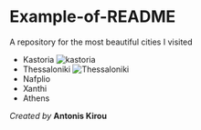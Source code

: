 # Example-of-README
A repository for the most beautiful cities I visited

* Kastoria ![kastoria](https://www.news247.gr/wp-content/uploads/2024/11/kastoria12-640x426.jpg)
* Thessaloniki ![Thessaloniki](https://www.rentacarpotos.gr/blog/wp-content/uploads/2023/05/Attractions-in-Thessaloniki-1.jpg)
* Nafplio
* Xanthi
* Athens

*Created by* **Antonis Kirou**

